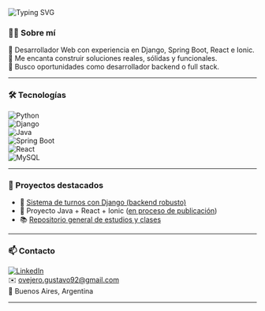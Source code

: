 <img src="https://readme-typing-svg.demolab.com?font=Fira+Code&weight=800&size=36&pause=1000&background=282139&center=true&vCenter=true&width=461&height=81&lines=Gustavo+Ovejero" alt="Typing SVG" />

### 🙋‍♂️ Sobre mí

🎯 Desarrollador Web con experiencia en Django, Spring Boot, React e Ionic.  
🧠 Me encanta construir soluciones reales, sólidas y funcionales.  
📢 Busco oportunidades como desarrollador backend o full stack.

---

### 🛠 Tecnologías

![Python](https://img.shields.io/badge/-Python-05122A?style=flat&logo=python)  
![Django](https://img.shields.io/badge/-Django-092E20?style=flat&logo=django)  
![Java](https://img.shields.io/badge/-Java-007396?style=flat&logo=java)  
![Spring Boot](https://img.shields.io/badge/-Spring%20Boot-6DB33F?style=flat&logo=spring-boot)  
![React](https://img.shields.io/badge/-React-20232A?style=flat&logo=react)  
![MySQL](https://img.shields.io/badge/-MySQL-4479A1?style=flat&logo=mysql)

---

### 🚀 Proyectos destacados

- 🎯 [Sistema de turnos con Django (backend robusto)]([https://www.guapidjanjo.onrender.com/](https://guapidjanjo.onrender.com/))  
- 💼 Proyecto Java + React + Ionic ([en proceso de publicación](https://github.com/ovejero92/Metsys))  
- 📚 [Repositorio general de estudios y clases](https://github.com/ovejero92)

---

### 📫 Contacto

[![LinkedIn](https://img.shields.io/badge/-LinkedIn-0A66C2?style=flat&logo=linkedin&logoColor=white)](https://linkedin.com/in/gustavo-ovejero)  
✉️ ovejero.gustavo92@gmail.com  
📍 Buenos Aires, Argentina

---

<!-- contador de visitas (opcional)
<p align="center">
  <img src="https://komarev.com/ghpvc/?username=ovejero92&style=flat-square" alt="visitors"/>
</p> -->
